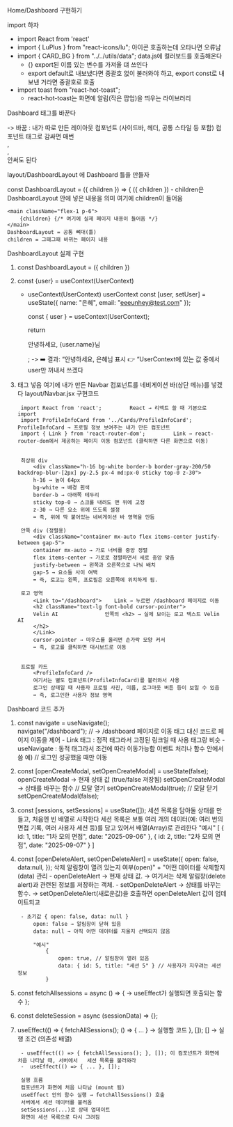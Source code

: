 Home/Dashboard 구현하기

import 하자
- import React from 'react'
- import { LuPlus } from "react-icons/lu"; 아이콘 호출하는데 오타나면 오류남
- import { CARD_BG } from "../../utils/data"; data.js에 컬러보드를 호출해온다
    - {} export된 이름 있는 변수를 가져올 댸 쓰인다
    -  export default로 내보냈다면 중괄호 없이 불러와야 하고, export const로 내보낸 거라면 중괄호로 호출
- import toast from "react-hot-toast";
    - react-hot-toast는 화면에 알림(작은 팝업)을 띄우는 라이브러리

Dashboard 태그를 바꾼다
<div> -> <DashboardLayout> 바꿈
<DashboardLayout>: 내가 따로 만든 레이아웃 컴포넌트 (사이드바, 헤더, 공통 스타일 등 포함)
컴포넌트 태그로 감싸면 매번 <div>, <aside>, <main> 안써도 된다

layout/DashboardLayout 에 Dashboard 틀을 만들자

const DashboardLayout = ({ children }) => {
    ({ children })
    - children은 DashboardLayout 안에 넣은 내용을 의미
      <DashboardLayout>여기에 children이 들어옴</DashboardLayout>

    <main className="flex-1 p-6">
        {children} {/* 여기에 실제 페이지 내용이 들어옴 */}
    </main>
    DashboardLayout = 공통 뼈대(틀) 
    children = 그때그때 바뀌는 페이지 내용


DashboardLayout 실제 구현 

1. const DashboardLayout = ({ children }) 
2. const {user} = useContext(UserContext)
    - useContext(UserContext)
         userContext
         const [user, setUser] = useState({ name: "은혜", email: "eeeunhey@test.com" });


        const { user } = useContext(UserContext);

        return <p>안녕하세요, {user.name}님</p>; -> ➡️ 결과: “안녕하세요, 은혜님 표시
        👉 “UserContext에 있는 값 중에서 user만 꺼내서 쓰겠다


3. <Navbar /> 태그 넣음
여기에 내가 만든 Navbar 컴포넌트를 네비게이션 바(상단 메뉴)를 넣겠다
    layout/Navbar.jsx 구현코드

        import React from 'react';         React → 리액트 쓸 때 기본으로 import
        import ProfileInfoCard from '../Cards/ProfileInfoCard';         ProfileInfoCard → 프로필 정보 보여주는 내가 만든 컴포넌트
        import { Link } from 'react-router-dom';         Link → react-router-dom에서 제공하는 페이지 이동 컴포넌트 (클릭하면 다른 화면으로 이동)


        최상위 div
            <div className="h-16 bg-white border-b border-gray-200/50 backdrop-blur-[2px] py-2.5 px-4 md:px-0 sticky top-0 z-30">
            h-16 → 높이 64px
            bg-white → 배경 흰색
            border-b → 아래쪽 테두리
            sticky top-0 → 스크롤 내려도 맨 위에 고정
            z-30 → 다른 요소 위에 뜨도록 설정
            ➡️ 즉, 위에 딱 붙어있는 네비게이션 바 영역을 만듬

        안쪽 div (정렬용)
            <div className="container mx-auto flex items-center justify-between gap-5">
            container mx-auto → 가로 너비를 중앙 정렬
            flex items-center → 가로로 정렬하면서 세로 중앙 맞춤
            justify-between → 왼쪽과 오른쪽으로 나눠 배치
            gap-5 → 요소들 사이 여백
            ➡️ 즉, 로고는 왼쪽, 프로필은 오른쪽에 위치하게 됨.

        로고 영역
            <Link to="/dashboard">    Link → 누르면 /dashboard 페이지로 이동
            <h2 className="text-lg font-bold cursor-pointer">
            Velin AI               안쪽의 <h2> → 실제 보이는 로고 텍스트 Velin AI
            </h2>               
            </Link>
            cursor-pointer → 마우스를 올리면 손가락 모양 커서
            ➡️ 즉, 로고를 클릭하면 대시보드로 이동

    
        프로필 카드
            <ProfileInfoCard />
            여기서는 별도 컴포넌트(ProfileInfoCard)를 불러와서 사용
            로그인 상태일 때 사용자 프로필 사진, 이름, 로그아웃 버튼 등이 보일 수 있음
            ➡️ 즉, 로그인한 사용자 정보 영역


Dashboard 코드 추가
1. const navigate = useNavigate();      
    navigate("/dashboard"); // → /dashboard 페이지로 이동 <Link> 태그 대신 코드로 페이지 이동을 제어
            - Link 태그 : 정적 태그라서 고정된 링크일 때 사용 <a> 태그랑 비슷
            - useNavigate : 동적 태그라서 조건에 따라 이동가능함 이벤트 처리나 함수 안에서 씀 
                            예)   // 로그인 성공했을 때만 이동

2. const [openCreateModal, setOpenCreateModal] = useState(false);
        openCreateModal → 현재 상태 값 (true/false 저장됨) 
        setOpenCreateModal → 상태를 바꾸는 함수
        // 모달 열기
        setOpenCreateModal(true);
        // 모달 닫기
        setOpenCreateModal(false);

3.  const [sessions, setSessions] = useState([]);
        세션 목록을 담아둘 상태를 만들고, 처음엔 빈 배열로 시작한다
        세션 목록은 보통 여러 개의 데이터(예: 여러 번의 면접 기록, 여러 사용자 세션 등)를 담고 있어서 
        배열(Array)로 관리한다
        "예시"
                [
                    { id: 1, title: "1차 모의 면접", date: "2025-09-06" },
                    { id: 2, title: "2차 모의 면접", date: "2025-09-07" }
                ]


4. const [openDeleteAlert, setOpenDeleteAlert] = useState({
            open: false,
            data:null,
        });
        삭제 알림창이 열려 있는지 여부(open)" + "어떤 데이터를 삭제할지(data) 관리
        - openDeleteAlert     → 현재 상태 값.
            → 여기서는 삭제 알림창(delete alert)과 관련된 정보를 저장하는 객체.
        - setOpenDeleteAlert   → 상태를 바꾸는 함수.
            → setOpenDeleteAlert(새로운값)을 호출하면 openDeleteAlert 값이 업데이트되고
        
        - 초기값 { open: false, data: null }
            open: false → 알림창이 닫혀 있음
            data: null → 아직 어떤 데이터를 지울지 선택되지 않음
                
            "예시"
                {
                    open: true, // 알림창이 열려 있음
                    data: { id: 5, title: "세션 5" } // 사용자가 지우려는 세션 정보
                }


5. const fetchAllsessions = async () => { -> useEffect가 실행되면 호출되는 함수
};
    


6. const deleteSession = async (sessionData) => {};

7. useEffect(() => {
        fetchAllSessions();      () => { ... } → 실행할 코드
    }, []); [] → 실행 조건 (의존성 배열)

        - useEffect(() => { fetchAllSessions(); }, []); 이 컴포넌트가 화면에 처음 나타날 때, 서버에서   세션 목록을 불러와라
        -  useEffect(() => { ... }, []); 
        
        실행 흐름
        컴포넌트가 화면에 처음 나타남 (mount 됨)
        useEffect 안의 함수 실행 → fetchAllSessions() 호출
        서버에서 세션 데이터를 불러옴
        setSessions(...)로 상태 업데이트
        화면이 세션 목록으로 다시 그려짐





